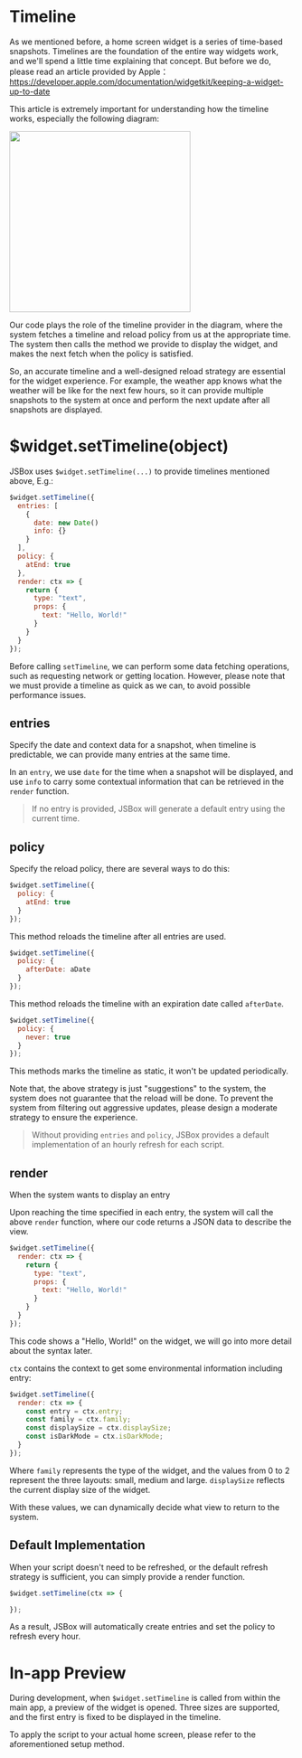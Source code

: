 # Timeline

As we mentioned before, a home screen widget is a series of time-based snapshots. Timelines are the foundation of the entire way widgets work, and we'll spend a little time explaining that concept. But before we do, please read an article provided by Apple： https://developer.apple.com/documentation/widgetkit/keeping-a-widget-up-to-date

This article is extremely important for understanding how the timeline works, especially the following diagram:

<img src='https://docs-assets.developer.apple.com/published/2971813b6a098a34d134a04e38a50b83/2550/WidgetKit-Timeline-At-End@2x.png' width=320px/>

Our code plays the role of the timeline provider in the diagram, where the system fetches a timeline and reload policy from us at the appropriate time. The system then calls the method we provide to display the widget, and makes the next fetch when the policy is satisfied.

So, an accurate timeline and a well-designed reload strategy are essential for the widget experience. For example, the weather app knows what the weather will be like for the next few hours, so it can provide multiple snapshots to the system at once and perform the next update after all snapshots are displayed.

# $widget.setTimeline(object)

JSBox uses `$widget.setTimeline(...)` to provide timelines mentioned above, E.g.:

```js
$widget.setTimeline({
  entries: [
    {
      date: new Date()
      info: {}
    }
  ],
  policy: {
    atEnd: true
  },
  render: ctx => {
    return {
      type: "text",
      props: {
        text: "Hello, World!"
      }
    }
  }
});
```

Before calling `setTimeline`, we can perform some data fetching operations, such as requesting network or getting location. However, please note that we must provide a timeline as quick as we can, to avoid possible performance issues.

## entries

Specify the date and context data for a snapshot, when timeline is predictable, we can provide many entries at the same time.

In an `entry`, we use `date` for the time when a snapshot will be displayed, and use `info` to carry some contextual information that can be retrieved in the `render` function.

> If no entry is provided, JSBox will generate a default entry using the current time.

## policy

Specify the reload policy, there are several ways to do this:

```js
$widget.setTimeline({
  policy: {
    atEnd: true
  }
});
```

This method reloads the timeline after all entries are used.

```js
$widget.setTimeline({
  policy: {
    afterDate: aDate
  }
});
```

This method reloads the timeline with an expiration date called `afterDate`.

```js
$widget.setTimeline({
  policy: {
    never: true
  }
});
```

This methods marks the timeline as static, it won't be updated periodically.

Note that, the above strategy is just "suggestions" to the system, the system does not guarantee that the reload will be done. To prevent the system from filtering out aggressive updates, please design a moderate strategy to ensure the experience.

> Without providing `entries` and `policy`, JSBox provides a default implementation of an hourly refresh for each script.

## render

When the system wants to display an entry

Upon reaching the time specified in each entry, the system will call the above `render` function, where our code returns a JSON data to describe the view.

```js
$widget.setTimeline({
  render: ctx => {
    return {
      type: "text",
      props: {
        text: "Hello, World!"
      }
    }
  }
});
```

This code shows a "Hello, World!" on the widget, we will go into more detail about the syntax later.

`ctx` contains the context to get some environmental information including entry:

```js
$widget.setTimeline({
  render: ctx => {
    const entry = ctx.entry;
    const family = ctx.family;
    const displaySize = ctx.displaySize;
    const isDarkMode = ctx.isDarkMode;
  }
});
```

Where `family` represents the type of the widget, and the values from 0 to 2 represent the three layouts: small, medium and large. `displaySize` reflects the current display size of the widget.

With these values, we can dynamically decide what view to return to the system.

## Default Implementation

When your script doesn't need to be refreshed, or the default refresh strategy is sufficient, you can simply provide a render function.

```js
$widget.setTimeline(ctx => {

});
```

As a result, JSBox will automatically create entries and set the policy to refresh every hour.

# In-app Preview

During development, when `$widget.setTimeline` is called from within the main app, a preview of the widget is opened. Three sizes are supported, and the first entry is fixed to be displayed in the timeline.

To apply the script to your actual home screen, please refer to the aforementioned setup method.